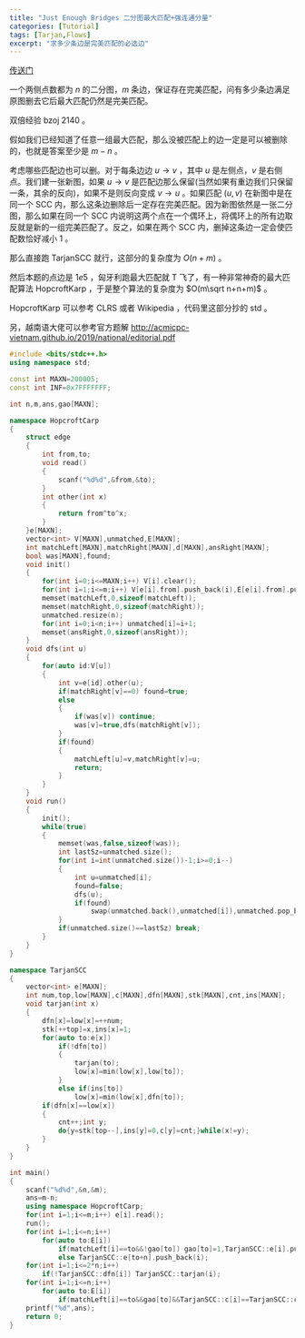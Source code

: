 ```yaml
---
title: "Just Enough Bridges 二分图最大匹配+强连通分量"
categories: [Tutorial]
tags: [Tarjan,Flows]
excerpt: "求多少条边是完美匹配的必选边"
---
```


[传送门](https://open.kattis.com/problems/justenoughbridges)

一个两侧点数都为 $n$ 的二分图，$m$ 条边，保证存在完美匹配，问有多少条边满足原图删去它后最大匹配仍然是完美匹配。

双倍经验 $\text{bzoj 2140}$ 。

假如我们已经知道了任意一组最大匹配，那么没被匹配上的边一定是可以被删除的，也就是答案至少是 $m-n$ 。

考虑哪些匹配边也可以删。对于每条边边 $u \to v$ ，其中 $u$ 是左侧点，$v$ 是右侧点。我们建一张新图，如果 $u \to v$ 是匹配边那么保留(当然如果有重边我们只保留一条，其余的反向)，如果不是则反向变成 $v \to u$ 。如果匹配 $(u,v)$ 在新图中是在同一个 $\text{SCC}$ 内，那么这条边删除后一定存在完美匹配。因为新图依然是一张二分图，那么如果在同一个 $\text{SCC}$ 内说明这两个点在一个偶环上，将偶环上的所有边取反就是新的一组完美匹配了。反之，如果在两个 $\text{SCC}$ 内，删掉这条边一定会使匹配数恰好减小 $1$ 。

那么直接跑 $\text{TarjanSCC}$ 就行，这部分的复杂度为 $O(n+m)$ 。

然后本题的点边是 $1e5$ ，匈牙利跑最大匹配就 $\text{T}$ 飞了，有一种非常神奇的最大匹配算法 $\text{HopcroftKarp}$ ，于是整个算法的复杂度为 $O(m\sqrt n+n+m)$ 。

$\text{HopcroftKarp}$ 可以参考 $\text{CLRS}$ 或者 $\text{Wikipedia}$ ，代码里这部分抄的 $\text{std}$ 。

另，越南语大佬可以参考官方题解 http://acmicpc-vietnam.github.io/2019/national/editorial.pdf

```cpp
#include <bits/stdc++.h>
using namespace std;

const int MAXN=200005;
const int INF=0x7FFFFFFF;

int n,m,ans,gao[MAXN];

namespace HopcroftCarp
{
    struct edge
    {
        int from,to;
        void read()
        {
            scanf("%d%d",&from,&to);
        }
        int other(int x)
        {
            return from^to^x;
        }
    }e[MAXN];
	vector<int> V[MAXN],unmatched,E[MAXN];
	int matchLeft[MAXN],matchRight[MAXN],d[MAXN],ansRight[MAXN];
	bool was[MAXN],found;
	void init()
	{
		for(int i=0;i<=MAXN;i++) V[i].clear();
		for(int i=1;i<=m;i++) V[e[i].from].push_back(i),E[e[i].from].push_back(e[i].to);
		memset(matchLeft,0,sizeof(matchLeft));
		memset(matchRight,0,sizeof(matchRight));
		unmatched.resize(n);
		for(int i=0;i<n;i++) unmatched[i]=i+1;
		memset(ansRight,0,sizeof(ansRight));
	}
	void dfs(int u)
	{
		for(auto id:V[u])
        {
			int v=e[id].other(u);
			if(matchRight[v]==0) found=true;
			else
			{
				if(was[v]) continue;
				was[v]=true,dfs(matchRight[v]);
			}
			if(found)
			{
				matchLeft[u]=v,matchRight[v]=u;
				return;
			}
		}
	}
	void run()
	{
	    init();
		while(true)
        {
			memset(was,false,sizeof(was));
			int lastSz=unmatched.size();
			for(int i=int(unmatched.size())-1;i>=0;i--)
            {
				int u=unmatched[i];
				found=false;
				dfs(u);
				if(found)
					swap(unmatched.back(),unmatched[i]),unmatched.pop_back();
			}
			if(unmatched.size()==lastSz) break;
		}
	}
}

namespace TarjanSCC
{
    vector<int> e[MAXN];
    int num,top,low[MAXN],c[MAXN],dfn[MAXN],stk[MAXN],cnt,ins[MAXN];
    void tarjan(int x)
    {
        dfn[x]=low[x]=++num;
        stk[++top]=x,ins[x]=1;
        for(auto to:e[x])
            if(!dfn[to])
            {
                tarjan(to);
                low[x]=min(low[x],low[to]);
            }
            else if(ins[to])
                low[x]=min(low[x],dfn[to]);
        if(dfn[x]==low[x])
        {
            cnt++;int y;
            do{y=stk[top--],ins[y]=0,c[y]=cnt;}while(x!=y);
        }
    }
}

int main()
{
    scanf("%d%d",&n,&m);
    ans=m-n;
    using namespace HopcroftCarp;
    for(int i=1;i<=m;i++) e[i].read();
    run();
    for(int i=1;i<=n;i++)
        for(auto to:E[i])
            if(matchLeft[i]==to&&!gao[to]) gao[to]=1,TarjanSCC::e[i].push_back(to+n);
            else TarjanSCC::e[to+n].push_back(i);
    for(int i=1;i<=2*n;i++)
        if(!TarjanSCC::dfn[i]) TarjanSCC::tarjan(i);
    for(int i=1;i<=n;i++)
        for(auto to:E[i])
            if(matchLeft[i]==to&&gao[to]&&TarjanSCC::c[i]==TarjanSCC::c[to+n]) ans++,gao[to]=0;
    printf("%d",ans);
    return 0;
}
```

